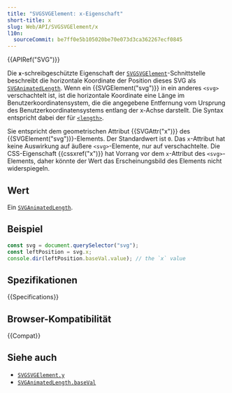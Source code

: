 ```yaml
---
title: "SVGSVGElement: x-Eigenschaft"
short-title: x
slug: Web/API/SVGSVGElement/x
l10n:
  sourceCommit: be7ff0e5b105020be70e073d3ca362267ecf0845
---
```


{{APIRef("SVG")}}

Die **`x`**-schreibgeschützte Eigenschaft der [`SVGSVGElement`](/de/docs/Web/API/SVGSVGElement)-Schnittstelle beschreibt die horizontale Koordinate der Position dieses SVG als [`SVGAnimatedLength`](/de/docs/Web/API/SVGAnimatedLength). Wenn ein {{SVGElement("svg")}} in ein anderes `<svg>` verschachtelt ist, ist die horizontale Koordinate eine Länge im Benutzerkoordinatensystem, die die angegebene Entfernung vom Ursprung des Benutzerkoordinatensystems entlang der x-Achse darstellt. Die Syntax entspricht dabei der für [`<length>`](/de/docs/Web/SVG/Content_type#length).

Sie entspricht dem geometrischen Attribut {{SVGAttr("x")}} des {{SVGElement("svg")}}-Elements. Der Standardwert ist `0`. Das `x`-Attribut hat keine Auswirkung auf äußere `<svg>`-Elemente, nur auf verschachtelte. Die CSS-Eigenschaft {{cssxref("x")}} hat Vorrang vor dem `x`-Attribut des `<svg>`-Elements, daher könnte der Wert das Erscheinungsbild des Elements nicht widerspiegeln.

## Wert

Ein [`SVGAnimatedLength`](/de/docs/Web/API/SVGAnimatedLength).

## Beispiel

```js
const svg = document.querySelector("svg");
const leftPosition = svg.x;
console.dir(leftPosition.baseVal.value); // the `x` value
```

## Spezifikationen

{{Specifications}}

## Browser-Kompatibilität

{{Compat}}

## Siehe auch

- [`SVGSVGElement.y`](/de/docs/Web/API/SVGSVGElement/y)
- [`SVGAnimatedLength.baseVal`](/de/docs/Web/API/SVGAnimatedLength/baseVal)
